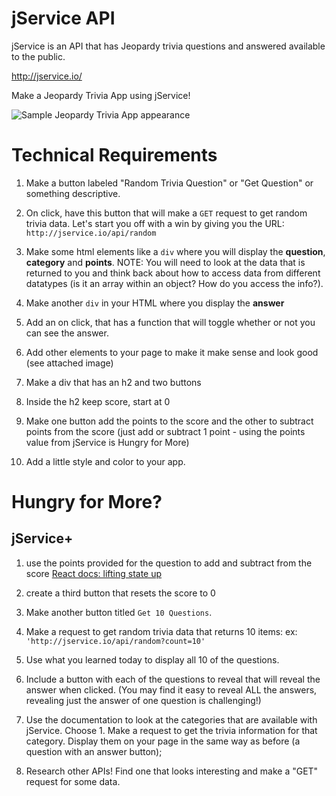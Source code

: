# jService API

jService is an API that has Jeopardy trivia questions and answered available to the public.

http://jservice.io/

Make a Jeopardy Trivia App using jService!

![Sample Jeopardy Trivia App appearance](https://i.imgur.com/gw3cvyD.png)

# Technical Requirements

1. Make a button labeled "Random Trivia Question" or "Get Question" or something descriptive.

1. On click, have this button that will make a `GET` request to get random trivia data.  Let's start you off with a win by giving you the URL: `http://jservice.io/api/random`

1. Make some html elements like a  `div` where you will display the **question**, **category** and **points**. NOTE: You will need to look at the data that is returned to you and think back about how to access data from different datatypes (is it an array within an object? How do you access the info?).

1. Make another `div` in your HTML where you display the **answer**

1. Add an on click, that has a function that will toggle whether or not you can see the answer.

1. Add other elements to your page to make it make sense and look good (see attached image)

1. Make a div that has an h2 and two buttons

1. Inside the h2 keep score, start at 0

1. Make one button add the points to the score and the other to subtract points from the score (just add or subtract 1 point - using the points value from jService is Hungry for More)

1. Add a little style and color to your app.

# Hungry for More?

## jService+

1. use the points provided for the question to add and subtract from the score [React docs: lifting state up](https://reactjs.org/docs/lifting-state-up.html)

1. create a third button that resets the score to 0

1. Make another button titled `Get 10 Questions`.

1. Make a request to get random trivia data that returns 10 items:
ex: `'http://jservice.io/api/random?count=10'`

1. Use what you learned today to display all 10 of the questions.

1. Include a button with each of the questions to reveal that will reveal the answer when clicked. (You may find it easy to reveal ALL the answers, revealing just the answer of one question is challenging!)

1. Use the documentation to look at the categories that are available with jService. Choose 1. Make a request to get the trivia information for that category. Display them on your page in the same way as before (a question with an answer button);

1. Research other APIs! Find one that looks interesting and make a "GET" request for some data.

